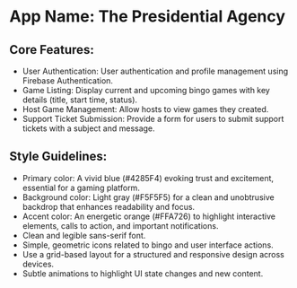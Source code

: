 # **App Name**: The Presidential Agency

## Core Features:

- User Authentication: User authentication and profile management using Firebase Authentication.
- Game Listing: Display current and upcoming bingo games with key details (title, start time, status).
- Host Game Management: Allow hosts to view games they created.
- Support Ticket Submission: Provide a form for users to submit support tickets with a subject and message.

## Style Guidelines:

- Primary color: A vivid blue (#4285F4) evoking trust and excitement, essential for a gaming platform.
- Background color: Light gray (#F5F5F5) for a clean and unobtrusive backdrop that enhances readability and focus.
- Accent color: An energetic orange (#FFA726) to highlight interactive elements, calls to action, and important notifications.
- Clean and legible sans-serif font.
- Simple, geometric icons related to bingo and user interface actions.
- Use a grid-based layout for a structured and responsive design across devices.
- Subtle animations to highlight UI state changes and new content.